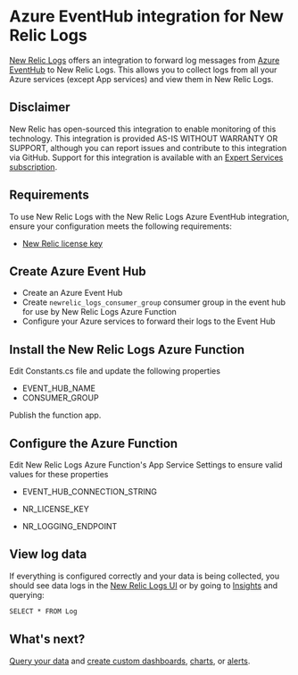 # Azure EventHub integration for New Relic Logs

[New Relic Logs](https://docs.newrelic.com/docs/introduction-new-relic-logs) offers an integration to forward log messages from  [Azure EventHub](https://azure.microsoft.com/en-us/services/event-hubs/) to New Relic Logs. This allows you to collect logs from all your Azure services (except App services) and view them in New Relic Logs.

## Disclaimer

New Relic has open-sourced this integration to enable monitoring of this technology. This integration is provided AS-IS WITHOUT WARRANTY OR SUPPORT, although you can report issues and contribute to this integration via GitHub. Support for this integration is available with an [Expert Services subscription](https://newrelic.com/expertservices).

## Requirements

To use New Relic Logs with the New Relic Logs Azure EventHub integration, ensure your configuration meets the following requirements:
- [New Relic license key](https://docs.newrelic.com/docs/accounts/install-new-relic/account-setup/license-key)

## Create Azure Event Hub

- Create an Azure Event Hub
- Create `newrelic_logs_consumer_group` consumer group in the event hub for use by New Relic Logs Azure Function
- Configure your Azure services to forward their logs to the Event Hub

## Install the New Relic Logs Azure Function 

Edit Constants.cs file and update the following properties
- EVENT_HUB_NAME
- CONSUMER_GROUP

Publish the function app.

## Configure the Azure Function

Edit New Relic Logs Azure Function's App Service Settings to ensure valid values for these properties

- EVENT_HUB_CONNECTION_STRING

- NR_LICENSE_KEY

- NR_LOGGING_ENDPOINT

## View log data

If everything is configured correctly and your data is being collected, you should see data logs in the  [New Relic Logs UI](https://one.newrelic.com/launcher/logger.log-launcher "Link opens in a new window.") or by going to  [Insights](https://insights.newrelic.com/ "Link opens in a new window.") and querying:

```cmd
SELECT * FROM Log
```

## What's next?
[Query your data](https://docs.newrelic.com/docs/logs/new-relic-logs/ui-data/query-syntax-logs) and [create custom dashboards](https://docs.newrelic.com/docs/insights/use-insights-ui/manage-dashboards/create-edit-copy-insights-dashboards), [charts](https://docs.newrelic.com/docs/insights/use-insights-ui/manage-dashboards/add-customize-nrql-charts), or [alerts](https://docs.newrelic.com/docs/alerts/new-relic-alerts/configuring-alert-policies/create-edit-or-find-alert-policy).